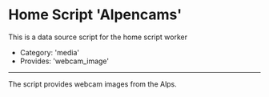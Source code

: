 # Home Script 'Alpencams'

This is a data source script for the home script worker

- Category: 'media'
- Provides: 'webcam_image'

***

The script provides webcam images from the Alps.

